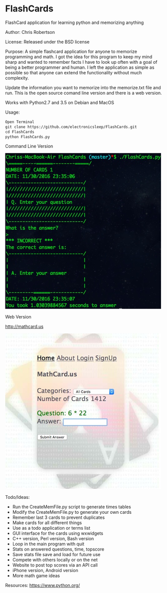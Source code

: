 FlashCards
==========

FlashCard application for learning python and memorizing anything

Author: Chris Robertson

License: Released under the BSD license

Purpose: A simple flashcard application for anyone to memorize programming and math. I got the idea for this program to keep my mind sharp and wanted to remember facts I have to look up often with a goal of being a better programmer and human. I left the application as simple as possible so that anyone can extend the functionality without much complexity. 

Update the information you want to memorize into the memorize.txt file and run. This is the open source comand line version and there is a web version. 

Works with Python2.7 and 3.5 on Debian and MacOS

Usage:
```
Open Terminal
git clone https://github.com/electronicsleep/FlashCards.git
cd FlashCards
python FlashCards.py
```

Command Line Version

![Alt text](screenshot-cli.jpg?raw=true "ScreenShot CLI")

Web Version

http://mathcard.us

![Alt text](screenshot-web.jpg?raw=true "ScreenShot Web")

Todo/Ideas:
* Run the CreateMemFile.py script to generate times tables
* Modify the CreateMemFile.py to generate your own cards
* Remember last 3 cards to prevent duplicates
* Make cards for all different things
* Use as a todo application or terms list
* GUI interface for the cards using wxwidgets
* C++ version, Perl version, Bash version
* Loop in the main program with quit
* Stats on answered questions, time, topscore
* Save stats file save and load for future use
* Compete with others locally or on the net
* Website to post top scores via an API call
* iPhone version, Android version
* More math game ideas

Resources:
https://www.python.org/
